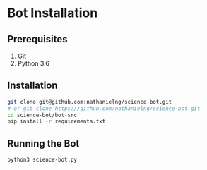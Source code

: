 # Bot Installation

## Prerequisites

1. Git
2. Python 3.6

## Installation

```bash
git clone git@github.com:nathanielng/science-bot.git
# or git clone https://github.com/nathanielng/science-bot.git
cd science-bot/bot-src
pip install -r requirements.txt
```

## Running the Bot

```bash
python3 science-bot.py
```
